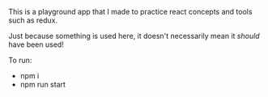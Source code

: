 This is a playground app that I made to practice react concepts and tools such as redux.

Just because something is used here, it doesn't necessarily mean it *should* have been used!

To run:

- npm i
- npm run start

